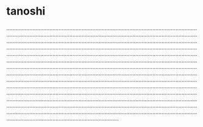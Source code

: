 # tanoshi

.................................................................................................................................................................................................................................................................................................................................................................................................................................................................................................................................................................................................................................................................................................................................................................................................................................................................................................................................................................................................................................................................................................................................................................................................................................................................................................................................................................................................................................................................................................................................................................................................................................................................................................................................................................................................................................................................................